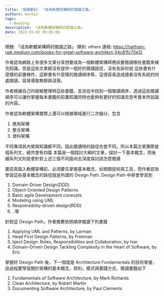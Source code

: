 ```yaml
---
title: '閱讀筆記: 「成為軟體架構師的閱讀之路」'
authors: hwchiu
tags:
  - Reading
description: 「成為軟體架構師的閱讀之路」
date: 2022-05-02 00:05:09
---
```


標題: 「成為軟體架構師的閱讀之路」
類別: others
連結: https://haitham-raik.medium.com/books-for-great-software-architect-34c81fc70e12

作者認為網路上有很多文章分享想要成為一個軟體架構師應該要閱讀哪些書籍來補充知識，但是這些文章都沒有提供一個好的閱讀路徑，沒有告訴你說
這些書有什麼樣的前置條件，這群書有什麼樣的閱讀順序等，這很容易造成讀者沒有系統的四處閱讀，容易導致無聊與沮喪。

作者根據自己的經驗整理特這些書籍，並且從中找到一個閱讀順序，透過這些閱讀順序可以讓你掌握每本書籍的前置知識同時也能夠有更好的知識去思考書本所談論的內容。

作者認為軟體架構實際上還可以根據領域進行二次細分，包含
1. 應用架構
2. 整合架構
3. 資料架構

不同專項其內榮與知識都不同，因此閱讀時的路徑也會不同。所以本篇文章實際是個系列文，總共會有四篇
本篇是一個探討大綱的文章，探討一下基本概念，而後續系列文則是會針對上述三個不同面向去深度探討該怎麼閱讀

要認真踏入軟體架構前，必須要先掌握基本概念，如相關技術與工具，而作者認為學習這些基本概念的路徑就是所謂的 Design Path.
Design Path 中將會學習到
1. Domain-Driver Design(DDD)
2. Object-Oriented Design Patterns
3. Basic agile Development conecpts
4. Modeling using UML
5. Respoinsiblity-driven design(RDD)
6. ..等

針對這 Design Path，作者推薦依照順序閱讀下列書籍
1. Applying UML and Patterns, by Larman
2. Head First Design Patterns, by Freeman
3. bject Design: Roles, Responsibilities and Collaboration, by Ivar
4. Domain-Driven Design Tackling Complexity in the Heart of Software, by Eric

掌握好 Design Path 後，下一個就是 Architecture Fundamentals 的技術掌握，該過程要學習關於架構的基本概念，原則，模式與實踐方式，閱讀書籍如下
1. Fundamentals of Software Architecture, by Mark Richards
2. Clean Architecture, by Robert Martin
3. Documenting Software Architecture, by Paul Clements

